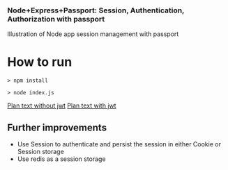 ### Node+Express+Passport: Session, Authentication, Authorization with passport

Illustration of Node app session management with passport

# How to run

`> npm install`

`> node index.js`

[Plan text without jwt](<img src="https://github.com/manju16832003/node-express-session-passport/blob/master/postman.png?raw=true"/>)
[Plan text with jwt](<img src="https://github.com/manju16832003/node-express-session-passport/blob/master/postman-jwt.png?raw=true"/>)

## Further improvements

- Use Session to authenticate and persist the session in either Cookie or Session storage
- Use redis as a session storage
